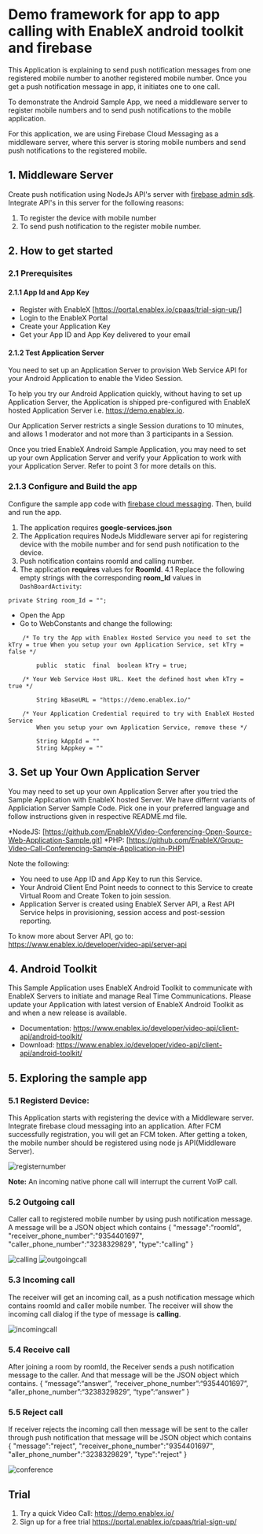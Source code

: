 # Demo framework for app to app calling with EnableX android toolkit and firebase 

This Application is explaining to send push notification messages from one registered mobile number to another registered mobile number. Once you get a push notification message in app, it initiates one to one call.

To demonstrate the Android Sample App, we need a middleware server to register mobile numbers and to send push notifications to the mobile application.

For this application, we are using Firebase Cloud Messaging as a middleware server, where this server is storing mobile numbers and send push notifications to the registered mobile.

## 1. Middleware Server
Create push notification using NodeJs API's server with [firebase admin sdk](https://firebase.google.com/docs/admin/setup). Integrate API's in this server for the following reasons:
1) To register the device with mobile number <br/> 
2) To send push notification to the register mobile number.

## 2. How to get started

### 2.1 Prerequisites

#### 2.1.1 App Id and App Key 

* Register with EnableX [https://portal.enablex.io/cpaas/trial-sign-up/] 
* Login to the EnableX Portal
* Create your Application Key
* Get your App ID and App Key delivered to your email

#### 2.1.2 Test Application Server

You need to set up an Application Server to provision Web Service API for your Android Application to enable the Video Session. 

To help you try our Android Application quickly, without having to set up Application Server, the Application is shipped pre-configured with EnableX hosted Application Server i.e. https://demo.enablex.io. 

Our Application Server restricts a single Session durations to 10 minutes, and allows 1 moderator and not more than 3 participants in a Session.

Once you tried EnableX Android Sample Application, you may need to set up your own  Application Server and verify your Application to work with your Application Server.  Refer to point 3 for more details on this.

### 2.1.3 Configure and Build the app

Configure the sample app code with [firebase cloud messaging](https://firebase.google.com/docs/android/setup). Then, build and run the app.
1. The application requires **google-services.json**
2. The Application requires NodeJs Middleware server api for registering device with the mobile number and for send push notification to the device.
3. Push notification contains roomId and calling number.
4. The application **requires** values for **RoomId**.
	4.1 Replace the following empty strings with the corresponding **room_Id** values in `DashBoardActivity`:
```
private String room_Id = "";
```

* Open the App
* Go to WebConstants and change the following:
``` 
    /* To try the App with Enablex Hosted Service you need to set the kTry = true When you setup your own Application Service, set kTry = false */
        
        public  static  final  boolean kTry = true;
        
    /* Your Web Service Host URL. Keet the defined host when kTry = true */
    
        String kBaseURL = "https://demo.enablex.io/"
        
    /* Your Application Credential required to try with EnableX Hosted Service
        When you setup your own Application Service, remove these */
        
        String kAppId = ""  
        String kAppkey = ""  
 ```
 
 
 ## 3. Set up Your Own Application Server

 You may need to set up your own Application Server after you tried the Sample Application with EnableX hosted Server. We have differnt variants of Appliciation Server Sample Code. Pick one in your preferred language and follow instructions given in respective README.md file.

 *NodeJS: [https://github.com/EnableX/Video-Conferencing-Open-Source-Web-Application-Sample.git]
 *PHP: [https://github.com/EnableX/Group-Video-Call-Conferencing-Sample-Application-in-PHP]

 Note the following:

 * You need to use App ID and App Key to run this Service.
 * Your Android Client End Point needs to connect to this Service to create Virtual Room and Create Token to join session.
 * Application Server is created using EnableX Server API, a Rest API Service helps in provisioning, session access and post-session reporting.  

 To know more about Server API, go to:
 https://www.enablex.io/developer/video-api/server-api
 
 ## 4. Android Toolkit

 This Sample Application uses EnableX Android Toolkit to communicate with EnableX Servers to initiate and manage Real Time Communications. Please update   your Application with latest version of EnableX Android Toolkit as and when a new release is available.

 * Documentation: https://www.enablex.io/developer/video-api/client-api/android-toolkit/
 * Download: https://www.enablex.io/developer/video-api/client-api/android-toolkit/
 
## 5. Exploring the sample app

### 5.1 Registerd Device: 

This Application starts with registering the device with a Middleware server. Integrate firebase cloud messaging into an application. After FCM successfully registration, you will get an FCM token. After getting a token, the mobile number should be registered using node js API(Middleware Server). 

![registernumber](./registernumber.png)

**Note:** An incoming native phone call will interrupt the current VoIP call.

### 5.2 Outgoing call
Caller call to registered mobile number by using push notification message. A message will be a JSON object which contains
{
	"message":"roomId",
	"receiver_phone_number":"9354401697",
	"caller_phone_number":"3238329829",
	"type":"calling"
}

![calling](./calling.png)
![outgoingcall](./outgoingcall.png)

### 5.3 Incoming call
The receiver will get an incoming call, as a push notification message which contains roomId and caller mobile number. The receiver will show the incoming call dialog if the type of message is **calling**.

![incomingcall](./incomingcall.png)

### 5.4 Receive call
After joining a room by roomId, the Receiver sends a push notification message to the caller. And that message will be the JSON object which contains.
{
“message”:“answer”,
“receiver_phone_number”:“9354401697”,
“aller_phone_number”:“3238329829”,
“type”:“answer”
}

### 5.5 Reject call
If receiver rejects the incoming call then message will be sent to the caller through push notification that message will be JSON object which contains
{
	"message":"reject",
	"receiver_phone_number":"9354401697",
	"aller_phone_number":"3238329829",
	"type":"reject"
}

![conference](./conference.png)


## Trial

1. Try a quick Video Call: https://demo.enablex.io/
2. Sign up for a free trial https://portal.enablex.io/cpaas/trial-sign-up/
